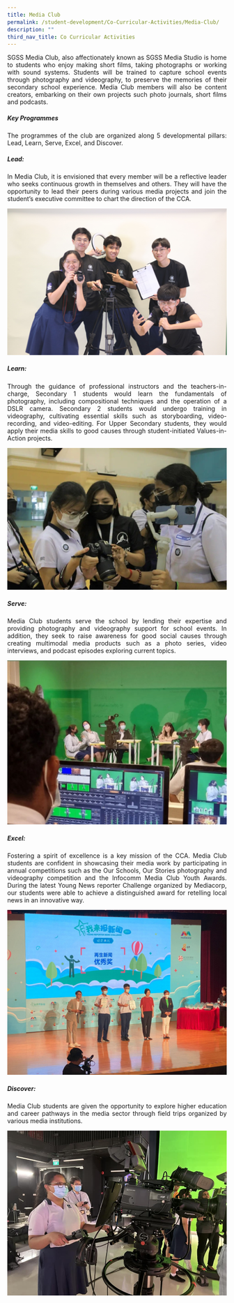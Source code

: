 ```yaml
---
title: Media Club
permalink: /student-development/Co-Curricular-Activities/Media-Club/
description: ""
third_nav_title: Co Curricular Activities
---
```

<p style="text-align: justify;">SGSS Media Club, also affectionately known as SGSS Media Studio is home to students 
who enjoy making short films, taking photographs or working with sound systems. 
Students will be trained to capture school events through photography and videography, 
to preserve the memories of their secondary school experience. Media Club members 
will also be content creators, embarking on their own projects such photo journals, 
short films and podcasts.
	
	
##### **Key Programmes**
	

<p style="text-align: justify;">
The programmes of the club are organized along 5 developmental pillars: Lead, Learn, Serve, Excel, and Discover.
	

##### **Lead:**
	
	
<p style="text-align: justify;">In Media Club, it is envisioned that every member will be a reflective leader who 
seeks continuous growth in themselves and others. They will have the opportunity to lead 
their peers during various media projects and join the student’s executive committee to 
chart the direction of the CCA.
	
	
![](/images/CCA%20Media%20Studio/Media%20Club%20-%20Lead.jpg)
	
	
##### **Learn:**
	

<p style="text-align: justify;">Through the guidance of professional instructors and the teachers-in-charge, 
Secondary 1 students would learn the fundamentals of photography, including 
compositional techniques and the operation of a DSLR camera. Secondary 2 students 
would undergo training in videography, cultivating essential skills such as storyboarding, 
video-recording, and video-editing. For Upper Secondary students, they would apply their 
media skills to good causes through student-initiated Values-in-Action projects.
	
	
	
![](/images/CCA%20Media%20Studio/Media%20Club%20-%20Learn.jpg)
	
	
	
##### **Serve:**
	
	
<p style="text-align: justify;">Media Club students serve the school by lending their expertise and providing 
photography and videography support for school events. In addition, they seek to raise 
awareness for good social causes through creating multimodal media products such as 
a photo series, video interviews, and podcast episodes exploring current topics.
	
	

![](/images/CCA%20Media%20Studio/Media%20Club%20-%20Serve.jpg)
	
	
	
##### **Excel:**
	
	
<p style="text-align: justify;">Fostering a spirit of excellence is a key mission of the CCA. Media Club students 
are confident in showcasing their media work by participating in annual competitions such 
as the Our Schools, Our Stories photography and videography competition and the 
Infocomm Media Club Youth Awards. During the latest Young News reporter Challenge 
organized by Mediacorp, our students were able to achieve a distinguished award for 
retelling local news in an innovative way.
	
	
	
![](/images/CCA%20Media%20Studio/Media%20Club%20-%20Excel.jpg)
	
	
##### **Discover:**
	
	
	
<p style="text-align: justify;">Media Club students are given the opportunity to explore higher education and 
career pathways in the media sector through field trips organized by various media 
institutions.
	
	
![](/images/CCA%20Media%20Studio/Media%20Club%20-%20Discover.jpg)